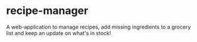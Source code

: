 # recipe-manager
A web-application to manage recipes, add missing ingredients to a grocery list and keep an update on what's in stock!
